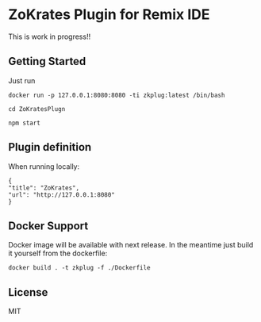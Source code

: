 ZoKrates Plugin for Remix IDE
==================================

This is work in progress!! 

Getting Started
---------------
Just run

`docker run -p 127.0.0.1:8080:8080 -ti zkplug:latest /bin/bash`

`cd ZoKratesPlugn`

`npm start`


Plugin definition
-----------------
When running locally:
```
{
"title": "ZoKrates",
"url": "http://127.0.0.1:8080"
}
```

Docker Support
--------------
Docker image will be available with next release. 
In the meantime just build it yourself from the dockerfile:

`docker build . -t zkplug -f ./Dockerfile `


License
-------
MIT
